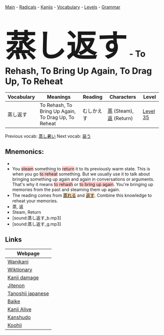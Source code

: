 <style> bigfont {font-size: 100px}</style>
[Main](../README.md) -
[Radicals](../radicals.md) -
[Kanjis](../kanjis.md) -
[Vocabulary](../vocabulary.md) -
[Levels](../levels.md) -
[Grammar](../grammar.md)
# <bigfont> 蒸し返す</bigfont> - To Rehash, To Bring Up Again, To Drag Up, To Reheat 

| Vocabulary | Meanings | Reading | Characters | Level |
| --- | --- | --- | --- | --- |
| 蒸し返す | To Rehash, To Bring Up Again, To Drag Up, To Reheat | むしかえす |  [蒸](../kanjis/蒸.md) (Steam), [返](../kanjis/返.md) (Return) | [Level 35](../levels/wk_level35.md) |

Previous vocab: [蒸し暑い](蒸し暑い.md) Next vocab: [装う](装う.md) 

## Mnemonics:

* 
* You <span style="background-color:#ffcccb"> steam</span> something to <span style="background-color:#ffcccb"> return</span> it to its previously warm state. This is when you go <span style="background-color:#ffcccb"> to reheat</span> something. But we usually use it to talk about bringing something up again and again in conversations or arguments. That's why it means <span style="background-color:#ffcccb"> to rehash</span> or <span style="background-color:#ffcccb"> to bring up again</span>. You're bringing up memories from the past and steaming them up again.
* The reading comes from <span style="background-color:#fed8b1"> [蒸れる](https://jisho.org/search/蒸れる)</span> and <span style="background-color:#fed8b1"> [返す](https://jisho.org/search/返す)</span>. Combine this knowledge to reheat your memories.
* 蒸, 返
* Steam, Return
* [sound:蒸し返す_b.mp3]
* [sound:蒸し返す_g.mp3]


## Links 

| Webpage |
| --- |
| [Wanikani          ](https://www.wanikani.com/kanji/蒸し返す) |
| [Wiktionary        ](https://en.wiktionary.org/wiki/蒸し返す) |
| [Kanji damage      ](http://www.kanjidamage.com/kanji/search?utf8=✓&q=蒸し返す) |
| [Jitenon           ](https://jitenon.com/kanji/蒸し返す) |
| [Tanoshii japanese ](https://www.tanoshiijapanese.com/dictionary/kanji.cfm?k=蒸し返す) |
| [Baike             ](https://baike.baidu.com/item/蒸し返す) |
| [Kanji Alive       ](https://app.kanjialive.com/蒸し返す) |
| [Kanshudo          ](https://www.kanshudo.com/searchmn?q=蒸し返す) |
| [Koohii            ](https://kanji.koohii.com/study/kanji/蒸し返す) |
